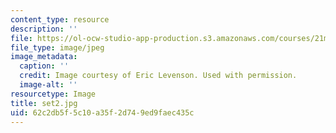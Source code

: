 ```yaml
---
content_type: resource
description: ''
file: https://ol-ocw-studio-app-production.s3.amazonaws.com/courses/21m-873-theater-arts-topics-suburbia-january-iap-2008/62c2db5f5c10a35f2d749ed9faec435c_set2.jpg
file_type: image/jpeg
image_metadata:
  caption: ''
  credit: Image courtesy of Eric Levenson. Used with permission.
  image-alt: ''
resourcetype: Image
title: set2.jpg
uid: 62c2db5f-5c10-a35f-2d74-9ed9faec435c
---
```

